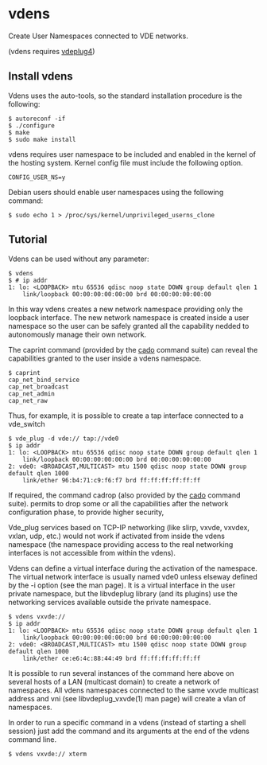 # vdens
Create User Namespaces connected to VDE networks.

(vdens requires [vdeplug4](https://github.com/rd235/vdeplug4))

## Install vdens

Vdens uses the auto-tools, so the standard installation procedure is the following:
```
$ autoreconf -if
$ ./configure
$ make
$ sudo make install
```

vdens requires user namespace to be included and enabled in the kernel of the hosting system.
Kernel config file must include the following option.
```
CONFIG_USER_NS=y
```

Debian users should enable user namespaces using the following command:
```
$ sudo echo 1 > /proc/sys/kernel/unprivileged_userns_clone
```

## Tutorial

Vdens can be used without any parameter:

```
$ vdens
$ # ip addr
1: lo: <LOOPBACK> mtu 65536 qdisc noop state DOWN group default qlen 1
    link/loopback 00:00:00:00:00:00 brd 00:00:00:00:00:00
```

In this way vdens creates a new network namespace providing only the loopback interface.
The new network namespace is created inside a user namespace so the user can be safely granted
all the capability nedded to autonomously manage their own network.

The caprint command (provided by the [cado](https://github.com/rd235/cado) command suite) can
reveal the capabilities granted to the user inside a vdens namespace.

```
$ caprint
cap_net_bind_service
cap_net_broadcast
cap_net_admin
cap_net_raw
```

Thus, for example, it is possible to create a tap interface connected to a vde\_switch

```
$ vde_plug -d vde:// tap://vde0
$ ip addr
1: lo: <LOOPBACK> mtu 65536 qdisc noop state DOWN group default qlen 1
    link/loopback 00:00:00:00:00:00 brd 00:00:00:00:00:00
2: vde0: <BROADCAST,MULTICAST> mtu 1500 qdisc noop state DOWN group default qlen 1000
    link/ether 96:b4:71:c9:f6:f7 brd ff:ff:ff:ff:ff:ff
```

If required,
the command cadrop (also provided by  the [cado](https://github.com/rd235/cado) command suite).
permits to drop some or all the capabilities after the network configuration phase,
to provide higher security,

Vde\_plug services based on TCP-IP networking (like slirp, vxvde, vxvdex, vxlan, udp, etc.)
would not work if activated from inside the vdens namespace (the namespace providing access to
the real networking interfaces is not accessible from within the vdens).

Vdens can define a virtual interface during the activation of the namespace. The virtual
network interface is usually named vde0 unless elseway defined by the -i option (see the man page).
It is a virtual interface in the user private namespace, but the libvdeplug library (and its plugins)
use the networking services available outside the private namespace.

```
$ vdens vxvde://
$ ip addr
1: lo: <LOOPBACK> mtu 65536 qdisc noop state DOWN group default qlen 1
    link/loopback 00:00:00:00:00:00 brd 00:00:00:00:00:00
2: vde0: <BROADCAST,MULTICAST> mtu 1500 qdisc noop state DOWN group default qlen 1000
    link/ether ce:e6:4c:88:44:49 brd ff:ff:ff:ff:ff:ff
```
It is possible to run several instances of the command here above on several hosts of a LAN (multicast domain)
to create a network of namespaces.
All vdens namespaces connected to the same vxvde multicast address and vni (see libvdeplug\_vxvde(1)
man page) will create a vlan of namespaces.

In order to run a specific command in a vdens (instead of starting a shell session) just add the
command and its arguments at the end of the vdens command line.

```
$ vdens vxvde:// xterm
```
